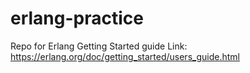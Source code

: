 # erlang-practice
Repo for Erlang Getting Started guide
Link: https://erlang.org/doc/getting_started/users_guide.html
